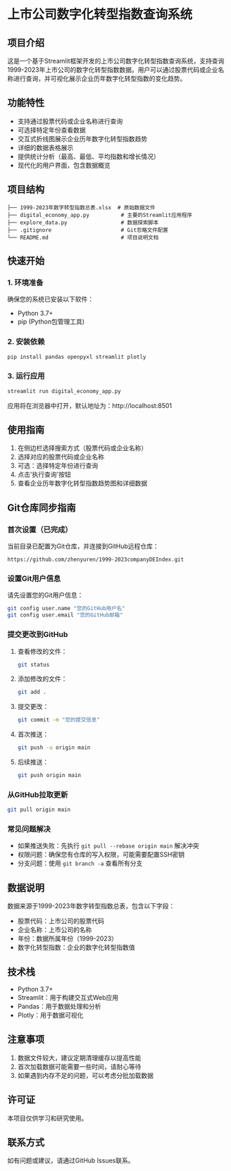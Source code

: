 # 上市公司数字化转型指数查询系统

## 项目介绍

这是一个基于Streamlit框架开发的上市公司数字化转型指数查询系统，支持查询1999-2023年上市公司的数字化转型指数数据。用户可以通过股票代码或企业名称进行查询，并可视化展示企业历年数字化转型指数的变化趋势。

## 功能特性

- 支持通过股票代码或企业名称进行查询
- 可选择特定年份查看数据
- 交互式折线图展示企业历年数字化转型指数趋势
- 详细的数据表格展示
- 提供统计分析（最高、最低、平均指数和增长情况）
- 现代化的用户界面，包含数据概览

## 项目结构

```
├── 1999-2023年数字转型指数总表.xlsx  # 原始数据文件
├── digital_economy_app.py          # 主要的Streamlit应用程序
├── explore_data.py                 # 数据探索脚本
├── .gitignore                      # Git忽略文件配置
└── README.md                       # 项目说明文档
```

## 快速开始

### 1. 环境准备

确保您的系统已安装以下软件：

- Python 3.7+
- pip (Python包管理工具)

### 2. 安装依赖

```bash
pip install pandas openpyxl streamlit plotly
```

### 3. 运行应用

```bash
streamlit run digital_economy_app.py
```

应用将在浏览器中打开，默认地址为：http://localhost:8501

## 使用指南

1. 在侧边栏选择搜索方式（股票代码或企业名称）
2. 选择对应的股票代码或企业名称
3. 可选：选择特定年份进行查询
4. 点击'执行查询'按钮
5. 查看企业历年数字化转型指数趋势图和详细数据

## Git仓库同步指南

### 首次设置（已完成）

当前目录已配置为Git仓库，并连接到GitHub远程仓库：
```
https://github.com/zhenyuren/1999-2023companyDEIndex.git
```

### 设置Git用户信息

请先设置您的Git用户信息：

```bash
git config user.name "您的GitHub用户名"
git config user.email "您的GitHub邮箱"
```

### 提交更改到GitHub

1. 查看修改的文件：
   ```bash
   git status
   ```

2. 添加修改的文件：
   ```bash
   git add .
   ```

3. 提交更改：
   ```bash
   git commit -m "您的提交信息"
   ```

4. 首次推送：
   ```bash
   git push -u origin main
   ```

5. 后续推送：
   ```bash
   git push origin main
   ```

### 从GitHub拉取更新

```bash
git pull origin main
```

### 常见问题解决

- 如果推送失败：先执行 `git pull --rebase origin main` 解决冲突
- 权限问题：确保您有仓库的写入权限，可能需要配置SSH密钥
- 分支问题：使用 `git branch -a` 查看所有分支

## 数据说明

数据来源于1999-2023年数字转型指数总表，包含以下字段：
- 股票代码：上市公司的股票代码
- 企业名称：上市公司的名称
- 年份：数据所属年份（1999-2023）
- 数字化转型指数：企业的数字化转型指数值

## 技术栈

- Python 3.7+
- Streamlit：用于构建交互式Web应用
- Pandas：用于数据处理和分析
- Plotly：用于数据可视化

## 注意事项

1. 数据文件较大，建议定期清理缓存以提高性能
2. 首次加载数据可能需要一些时间，请耐心等待
3. 如果遇到内存不足的问题，可以考虑分批加载数据

## 许可证

本项目仅供学习和研究使用。

## 联系方式

如有问题或建议，请通过GitHub Issues联系。